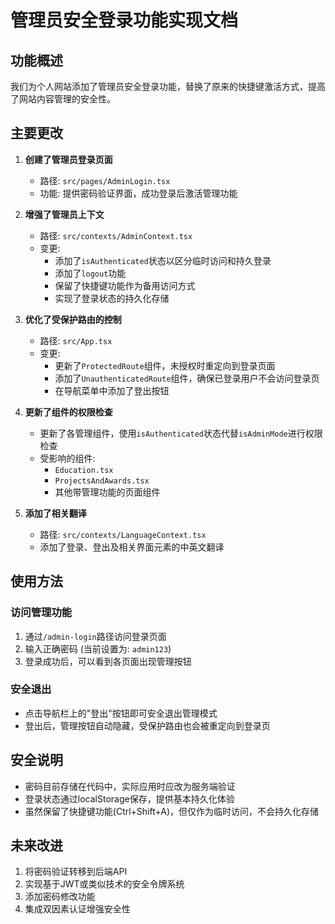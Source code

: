 # 管理员安全登录功能实现文档

## 功能概述

我们为个人网站添加了管理员安全登录功能，替换了原来的快捷键激活方式，提高了网站内容管理的安全性。

## 主要更改

1. **创建了管理员登录页面**
   - 路径: `src/pages/AdminLogin.tsx`
   - 功能: 提供密码验证界面，成功登录后激活管理功能

2. **增强了管理员上下文**
   - 路径: `src/contexts/AdminContext.tsx`
   - 变更:
     - 添加了`isAuthenticated`状态以区分临时访问和持久登录
     - 添加了`logout`功能
     - 保留了快捷键功能作为备用访问方式
     - 实现了登录状态的持久化存储

3. **优化了受保护路由的控制**
   - 路径: `src/App.tsx` 
   - 变更:
     - 更新了`ProtectedRoute`组件，未授权时重定向到登录页面
     - 添加了`UnauthenticatedRoute`组件，确保已登录用户不会访问登录页
     - 在导航菜单中添加了登出按钮

4. **更新了组件的权限检查**
   - 更新了各管理组件，使用`isAuthenticated`状态代替`isAdminMode`进行权限检查
   - 受影响的组件:
     - `Education.tsx`
     - `ProjectsAndAwards.tsx`
     - 其他带管理功能的页面组件

5. **添加了相关翻译**
   - 路径: `src/contexts/LanguageContext.tsx`
   - 添加了登录、登出及相关界面元素的中英文翻译

## 使用方法

### 访问管理功能

1. 通过`/admin-login`路径访问登录页面
2. 输入正确密码 (当前设置为: `admin123`)
3. 登录成功后，可以看到各页面出现管理按钮

### 安全退出

- 点击导航栏上的"登出"按钮即可安全退出管理模式
- 登出后，管理按钮自动隐藏，受保护路由也会被重定向到登录页

## 安全说明

- 密码目前存储在代码中，实际应用时应改为服务端验证
- 登录状态通过localStorage保存，提供基本持久化体验
- 虽然保留了快捷键功能(Ctrl+Shift+A)，但仅作为临时访问，不会持久化存储

## 未来改进

1. 将密码验证转移到后端API
2. 实现基于JWT或类似技术的安全令牌系统
3. 添加密码修改功能
4. 集成双因素认证增强安全性 